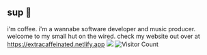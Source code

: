 ## sup 👋

i'm coffee. i'm a wannabe software developer and music producer. welcome to my small hut on the wired.
check my website out over at https://extracaffeinated.netlify.app
![](https://badges.lastfm.workers.dev/last-played?user=neofetchaddict)
![Visitor Count](https://profile-counter.glitch.me/iDrinkCoffee-TG/count.svg)
